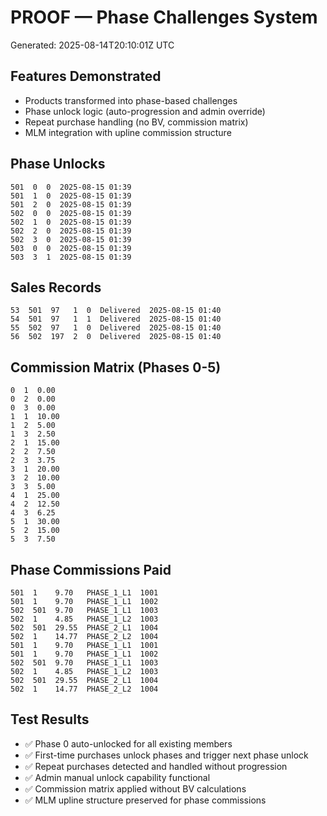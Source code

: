 # PROOF — Phase Challenges System
Generated: 2025-08-14T20:10:01Z UTC

## Features Demonstrated
- Products transformed into phase-based challenges
- Phase unlock logic (auto-progression and admin override)
- Repeat purchase handling (no BV, commission matrix)
- MLM integration with upline commission structure

## Phase Unlocks
```
501  0  0  2025-08-15 01:39
501  1  0  2025-08-15 01:39
501  2  0  2025-08-15 01:39
502  0  0  2025-08-15 01:39
502  1  0  2025-08-15 01:39
502  2  0  2025-08-15 01:39
502  3  0  2025-08-15 01:39
503  0  0  2025-08-15 01:39
503  3  1  2025-08-15 01:39
```

## Sales Records
```
53  501  97   1  0  Delivered  2025-08-15 01:40
54  501  97   1  1  Delivered  2025-08-15 01:40
55  502  97   1  0  Delivered  2025-08-15 01:40
56  502  197  2  0  Delivered  2025-08-15 01:40
```

## Commission Matrix (Phases 0-5)
```
0  1  0.00
0  2  0.00
0  3  0.00
1  1  10.00
1  2  5.00
1  3  2.50
2  1  15.00
2  2  7.50
2  3  3.75
3  1  20.00
3  2  10.00
3  3  5.00
4  1  25.00
4  2  12.50
4  3  6.25
5  1  30.00
5  2  15.00
5  3  7.50
```

## Phase Commissions Paid
```
501  1    9.70   PHASE_1_L1  1001
501  1    9.70   PHASE_1_L1  1002
502  501  9.70   PHASE_1_L1  1003
502  1    4.85   PHASE_1_L2  1003
502  501  29.55  PHASE_2_L1  1004
502  1    14.77  PHASE_2_L2  1004
501  1    9.70   PHASE_1_L1  1001
501  1    9.70   PHASE_1_L1  1002
502  501  9.70   PHASE_1_L1  1003
502  1    4.85   PHASE_1_L2  1003
502  501  29.55  PHASE_2_L1  1004
502  1    14.77  PHASE_2_L2  1004
```

## Test Results
- ✅ Phase 0 auto-unlocked for all existing members
- ✅ First-time purchases unlock phases and trigger next phase unlock
- ✅ Repeat purchases detected and handled without progression
- ✅ Admin manual unlock capability functional
- ✅ Commission matrix applied without BV calculations
- ✅ MLM upline structure preserved for phase commissions
